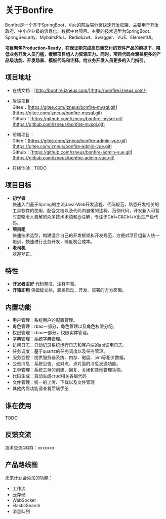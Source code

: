 # 关于Bonfire
Bonfire是一个基于SpringBoot、Vue的前后端分离快速开发框架，主要用于开发政府、中小企业级的信息化、数据中台项目。主要的技术选型为SpringBoot、SpringSecurity、MybaitsPlus、Redis&Jwt、Swagger、VUE、ElementUI。

**项目聚焦Production-Ready，在保证能完成高质量交付的软件产品的前提下，降低业务开发人员门槛，缓解项目组人力资源压力。同时，项目代码会涵盖更多的产品级功能、开发场景、模板代码和注释，给业务开发人员更多的入门指引。**

<!-- [![GitHub Watchers](https://img.shields.io/github/watchers/izneus/bonfire?style=social)](https://github.com/izneus/bonfire)
[![Github Stars](https://img.shields.io/github/stars/izneus/bonfire?style=social)](https://github.com/izneus/bonfire)
[![Github Forks](https://img.shields.io/github/forks/izneus/bonfire?style=social)](https://github.com/izneus/bonfire) -->

## 项目地址
- 在线文档：[http://bonfire.izneus.com/](http://bonfire.izneus.com/)

- 后端项目：   
  Gitee：[https://gitee.com/izneus/bonfire-mysql.git](https://gitee.com/izneus/bonfire-mysql.git)   
  Github：[https://github.com/izneus/bonfire-mysql.git](https://github.com/izneus/bonfire-mysql.git)

- 前端项目：   
  Gitee：[https://gitee.com/izneus/bonfire-admin-vue.git](https://gitee.com/izneus/bonfire-admin-vue.git)   
  Github：[https://github.com/izneus/bonfire-admin-vue.git](https://github.com/izneus/bonfire-admin-vue.git)

- 在线体验：TODO

## 项目目标
- **初学者**   
  快速入门基于Spring的主流Java-Web开发流程、代码规范，熟悉开发相关的工具软件的使用，配合文档以及代码内自带的注释、范例代码，开发新人可暂时忽略令人费解的众多技术术语和@注解，专注于Ctrl+C&Ctrl+V出生产级代码。
- **项目组**   
  快速技术选型，构建适合自己的开发框架和开发规范，方便对项目组新人统一培训，快速进行业务开发，降低机会成本。
- **老司机**   
  欢迎斧正。

## 特性
- **开发者友好** 代码整洁，注释丰富。
- **开箱即用** 保姆级文档，涵盖启动、开发、部署的方方面面。

## 内置功能
- 用户管理：系统用户的配置管理。
- 角色管理：rbac一部分，角色管理以及角色权限分配。
- 权限管理：rbac一部分，权限实体管理。
- 字典管理：系统字典管理。
- 访问日志：自动记录系统运行日志和客户端的api调用日志。
- 任务调度：基于quartz的任务调度以及任务管理。
- 服务监控：提供服务器系统、内存、磁盘、jvm等相关数据。
- 公告消息：系统公告、点对点、点对面的消息发送功能。
- 工单管理：系统工单的创建、回复、关闭和其他管理功能。
- 代码生成：自动生成crud相关各层代码
- 文件管理：统一的上传、下载以及文件管理
- 其他内置功能请查看后端手册

## 谁在使用
TODO

## 反馈交流
技术交流QQ群：xxxxxxx

## 产品路线图
未来计划会添加的功能：
- 工作流
- 云存储
- WebSocket
- ElasticSearch
- 消息队列
